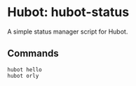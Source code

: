 # Hubot: hubot-status

A simple status manager script for Hubot.

## Commands

```
hubot hello
hubot orly
```